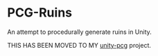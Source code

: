 # PCG-Ruins
An attempt to procedurally generate ruins in Unity.

THIS HAS BEEN MOVED TO MY [unity-pcg](https://github.com/hvpeteet/unity-pcg) project.
